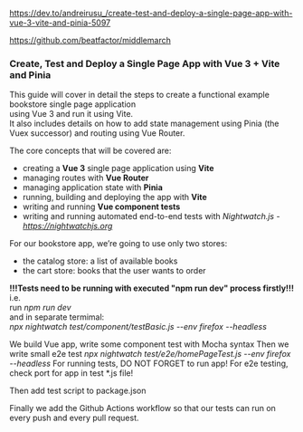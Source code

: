 https://dev.to/andreirusu_/create-test-and-deploy-a-single-page-app-with-vue-3-vite-and-pinia-5097

https://github.com/beatfactor/middlemarch

### Create, Test and Deploy a Single Page App with Vue 3 + Vite and Pinia ###

This guide will cover in detail the steps to create a functional example bookstore single page application\
 using Vue 3 and run it using Vite.\
  It also includes details on how to add state management using Pinia (the Vuex successor) and routing using Vue Router.

The core concepts that will be covered are:

- creating a **Vue 3** single page application using **Vite**
- managing routes with **Vue Router**
- managing application state with **Pinia**
- running, building and deploying the app with **Vite**
- writing and running **Vue component tests**
- writing and running automated end-to-end tests with *Nightwatch.js - https://nightwatchjs.org*

For our bookstore app, we’re going to use only two stores:

- the catalog store: a list of available books
- the cart store: books that the user wants to order

**!!!Tests need to be running with executed "npm run dev" process firstly!!!**
i.e.\
run *npm run dev*\
and in separate termimal:\
*npx nightwatch test/component/testBasic.js --env firefox --headless*

We build Vue app, write some component test with Mocha syntax 
Then we write small e2e test
*npx nightwatch test/e2e/homePageTest.js --env firefox --headless*
For running tests, DO NOT FORGET to run app! 
For e2e testing, check port for app in test *.js file!

Then add test script to package.json

Finally we add the Github Actions workflow so that our tests can run on every push and every pull request.

